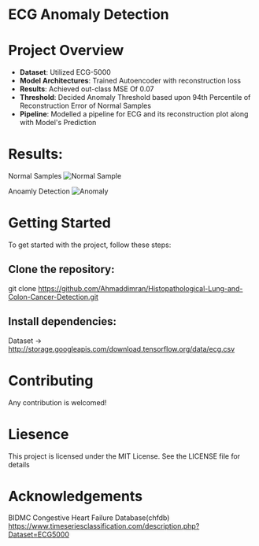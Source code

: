 # ECG Anomaly Detection

# Project Overview
- **Dataset**: Utilized ECG-5000
- **Model Architectures**: Trained Autoencoder with reconstruction loss
- **Results**: Achieved out-class MSE Of 0.07
- **Threshold**: Decided Anomaly Threshold based upon 94th Percentile of Reconstruction Error of Normal Samples
- **Pipeline**: Modelled a pipeline for ECG and its reconstruction plot along with Model's Prediction

# Results:

Normal Samples
![Normal Sample](https://github.com/user-attachments/assets/23d0ff0d-ee14-4270-8b2e-1b06bbea5ceb)

Anoamly Detection
![Anomaly](https://github.com/user-attachments/assets/adc27313-5f87-4a8f-b0a6-582a42e938ec)


# Getting Started
To get started with the project, follow these steps:
## Clone the repository:
git clone https://github.com/Ahmaddimran/Histopathological-Lung-and-Colon-Cancer-Detection.git
## Install dependencies:
Dataset -> http://storage.googleapis.com/download.tensorflow.org/data/ecg.csv

# Contributing
Any contribution is welcomed!

# Liesence
This project is licensed under the MIT License. See the LICENSE file for details

# Acknowledgements
BIDMC Congestive Heart Failure Database(chfdb)
https://www.timeseriesclassification.com/description.php?Dataset=ECG5000

